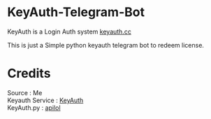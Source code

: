 # KeyAuth-Telegram-Bot

KeyAuth is a Login Auth system [keyauth.cc](https://keyauth.cc)

This is just a Simple python keyauth telegram bot to redeem license.



# Credits

Source : Me
</br>
Keyauth Service : [KeyAuth](https://github.com/KeyAuth)
</br>
KeyAuth.py : [apilol](https://github.com/KeyAuth/KeyAuth-Python-Example)
